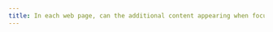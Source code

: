 ```yaml
---
title: In each web page, can the additional content appearing when focusing or hovering over an [interface component](#interface-component) be controlled by the user (except in special cases)?
---
```

